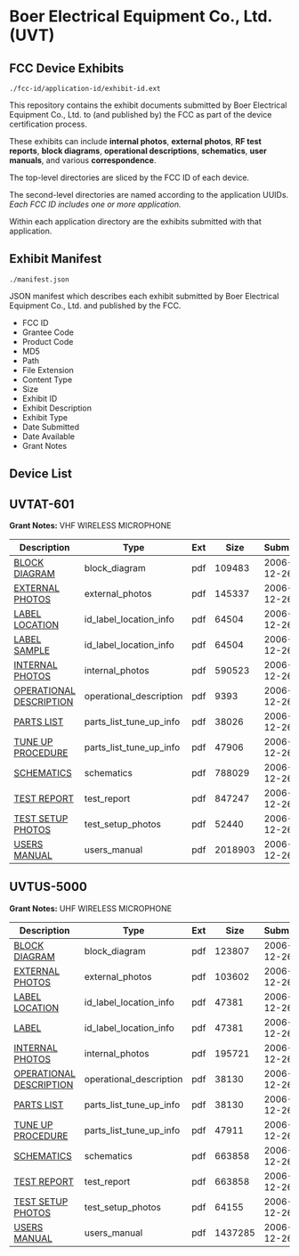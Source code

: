 # Boer Electrical Equipment Co., Ltd. (UVT)
## FCC Device Exhibits

```
./fcc-id/application-id/exhibit-id.ext
```

This repository contains the exhibit documents submitted by Boer Electrical Equipment Co., Ltd. to (and published by) the FCC as part of the device certification process.

These exhibits can include **internal photos**, **external photos**, **RF test reports**, **block diagrams**, **operational descriptions**, **schematics**, **user manuals**, and various **correspondence**.

The top-level directories are sliced by the FCC ID of each device.

The second-level directories are named according to the application UUIDs. *Each FCC ID includes one or more application.*

Within each application directory are the exhibits submitted with that application. 

## Exhibit Manifest

```
./manifest.json
```

JSON manifest which describes each exhibit submitted by Boer Electrical Equipment Co., Ltd. and published by the FCC.

- FCC ID
- Grantee Code
- Product Code
- MD5
- Path
- File Extension
- Content Type
- Size
- Exhibit ID
- Exhibit Description
- Exhibit Type
- Date Submitted
- Date Available
- Grant Notes

## Device List
## UVTAT-601
**Grant Notes:** VHF WIRELESS MICROPHONE

| Description | Type | Ext | Size | Submitted | Available |
| ----------- | ---- | --- | ---- | --------- | --------- |
| [BLOCK DIAGRAM](UVTAT-601/c4ed8f89587acd4b6f4c2266af252253/742268.pdf) | block_diagram | pdf | 109483 | 2006-12-26 | 2006-12-26 |
| [EXTERNAL PHOTOS](UVTAT-601/c4ed8f89587acd4b6f4c2266af252253/742269.pdf) | external_photos | pdf | 145337 | 2006-12-26 | 2006-12-26 |
| [LABEL LOCATION](UVTAT-601/c4ed8f89587acd4b6f4c2266af252253/742270.pdf) | id_label_location_info | pdf | 64504 | 2006-12-26 | 2006-12-26 |
| [LABEL SAMPLE](UVTAT-601/c4ed8f89587acd4b6f4c2266af252253/742270.pdf) | id_label_location_info | pdf | 64504 | 2006-12-26 | 2006-12-26 |
| [INTERNAL PHOTOS](UVTAT-601/c4ed8f89587acd4b6f4c2266af252253/742272.pdf) | internal_photos | pdf | 590523 | 2006-12-26 | 2006-12-26 |
| [OPERATIONAL DESCRIPTION](UVTAT-601/c4ed8f89587acd4b6f4c2266af252253/716704.pdf) | operational_description | pdf | 9393 | 2006-12-26 | 2006-12-26 |
| [PARTS LIST](UVTAT-601/c4ed8f89587acd4b6f4c2266af252253/742274.pdf) | parts_list_tune_up_info | pdf | 38026 | 2006-12-26 | 2006-12-26 |
| [TUNE UP PROCEDURE](UVTAT-601/c4ed8f89587acd4b6f4c2266af252253/742278.pdf) | parts_list_tune_up_info | pdf | 47906 | 2006-12-26 | 2006-12-26 |
| [SCHEMATICS](UVTAT-601/c4ed8f89587acd4b6f4c2266af252253/742275.pdf) | schematics | pdf | 788029 | 2006-12-26 | 2006-12-26 |
| [TEST REPORT](UVTAT-601/c4ed8f89587acd4b6f4c2266af252253/742276.pdf) | test_report | pdf | 847247 | 2006-12-26 | 2006-12-26 |
| [TEST SETUP PHOTOS](UVTAT-601/c4ed8f89587acd4b6f4c2266af252253/742277.pdf) | test_setup_photos | pdf | 52440 | 2006-12-26 | 2006-12-26 |
| [USERS MANUAL](UVTAT-601/c4ed8f89587acd4b6f4c2266af252253/742279.pdf) | users_manual | pdf | 2018903 | 2006-12-26 | 2006-12-26 |
## UVTUS-5000
**Grant Notes:** UHF WIRELESS MICROPHONE

| Description | Type | Ext | Size | Submitted | Available |
| ----------- | ---- | --- | ---- | --------- | --------- |
| [BLOCK DIAGRAM](UVTUS-5000/7836326a22168d13c3a2b43cf7ffa8da/742252.pdf) | block_diagram | pdf | 123807 | 2006-12-26 | 2006-12-26 |
| [EXTERNAL PHOTOS](UVTUS-5000/7836326a22168d13c3a2b43cf7ffa8da/742253.pdf) | external_photos | pdf | 103602 | 2006-12-26 | 2006-12-26 |
| [LABEL LOCATION](UVTUS-5000/7836326a22168d13c3a2b43cf7ffa8da/742255.pdf) | id_label_location_info | pdf | 47381 | 2006-12-26 | 2006-12-26 |
| [LABEL](UVTUS-5000/7836326a22168d13c3a2b43cf7ffa8da/742255.pdf) | id_label_location_info | pdf | 47381 | 2006-12-26 | 2006-12-26 |
| [INTERNAL PHOTOS](UVTUS-5000/7836326a22168d13c3a2b43cf7ffa8da/742256.pdf) | internal_photos | pdf | 195721 | 2006-12-26 | 2006-12-26 |
| [OPERATIONAL DESCRIPTION](UVTUS-5000/7836326a22168d13c3a2b43cf7ffa8da/742258.pdf) | operational_description | pdf | 38130 | 2006-12-26 | 2006-12-26 |
| [PARTS LIST](UVTUS-5000/7836326a22168d13c3a2b43cf7ffa8da/742258.pdf) | parts_list_tune_up_info | pdf | 38130 | 2006-12-26 | 2006-12-26 |
| [TUNE UP PROCEDURE](UVTUS-5000/7836326a22168d13c3a2b43cf7ffa8da/742263.pdf) | parts_list_tune_up_info | pdf | 47911 | 2006-12-26 | 2006-12-26 |
| [SCHEMATICS](UVTUS-5000/7836326a22168d13c3a2b43cf7ffa8da/742259.pdf) | schematics | pdf | 663858 | 2006-12-26 | 2006-12-26 |
| [TEST REPORT](UVTUS-5000/7836326a22168d13c3a2b43cf7ffa8da/742259.pdf) | test_report | pdf | 663858 | 2006-12-26 | 2006-12-26 |
| [TEST SETUP PHOTOS](UVTUS-5000/7836326a22168d13c3a2b43cf7ffa8da/742261.pdf) | test_setup_photos | pdf | 64155 | 2006-12-26 | 2006-12-26 |
| [USERS MANUAL](UVTUS-5000/7836326a22168d13c3a2b43cf7ffa8da/742262.pdf) | users_manual | pdf | 1437285 | 2006-12-26 | 2006-12-26 |
